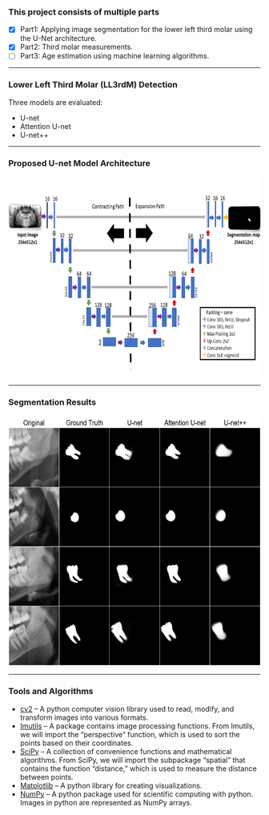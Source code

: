 
<h3>This project consists of multiple parts</h3>

- [x] Part1: Applying image segmentation for the lower left third molar using the U-Net architecture.
- [x] Part2: Third molar measurements. 
- [ ] Part3: Age estimation using machine learning algorithms.

<hr>

<h3>Lower Left Third Molar (LL3rdM) Detection</h3>
Three models are evaluated:

- U-net
- Attention U-net
- U-net++
 
<hr>

<h3>Proposed U-net Model Architecture</h3>

<p align="center"> 

<img width="700" height="400" src="https://github.com/sawsanowa/Age_Estimation_Using_LL3rdM/blob/main/Model_Architecture/U-net%20Arch%20256x512x1.png"/>
 
</p>

<hr>

<h3>Segmentation Results </h3>


<p align="center"> 
 
 <img width="600" height="500" src="https://github.com/sawsanowa/Age_Estimation_Using_LL3rdM/blob/main/Figures/U-net_comparison.PNG"/>
 
</p>

<hr>

<h3> Tools and Algorithms </h3>

<p>
 
- [cv2](https://pypi.org/project/opencv-python/) – A python computer vision library used to read, modify, and transform images into various formats. 
- [Imutils](https://pypi.org/project/imutils/)  – A package contains image processing functions. From Imutils, we will import the “perspective” function, which is used to sort the points based on their coordinates. 
- [SciPy](https://scipy.github.io/devdocs/index.html)  – A collection of convenience functions and mathematical algorithms. From SciPy, we will import the subpackage “spatial” that contains the function “distance,” which is used to measure the distance between points. 
- [Matplotlib](https://matplotlib.org/)  – A python library for creating visualizations. 
- [NumPy](https://numpy.org/)  – A python package used for scientific computing with python. Images in python are represented as NumPy arrays. 

</p>
